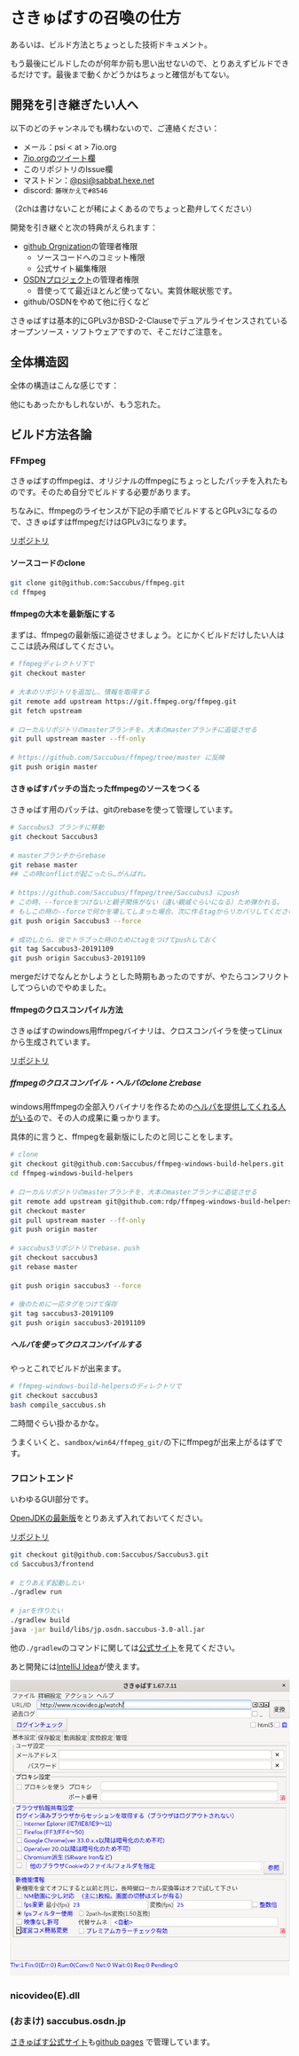 #  さきゅばすの召喚の仕方

あるいは、ビルド方法とちょっとした技術ドキュメント。

もう最後にビルドしたのが何年か前も思い出せないので、とりあえずビルドできるだけです。最後まで動くかどうかはちょっと確信がもてない。

## 開発を引き継ぎたい人へ

以下のどのチャンネルでも構わないので、ご連絡ください：

 - メール：psi < at > 7io.org
 - [7io.orgのツイート欄](https://7io.org/)
 - このリポジトリのIssue欄
 - マストドン：[@psi@sabbat.hexe.net](https://sabbat.hexe.net/psi)
 - discord: `藤咲かえで#8546`

（2chは書けないことが稀によくあるのでちょっと勘弁してください）

開発を引き継ぐと次の特典がえられます：

- [github Orgnization](https://github.com/Saccubus/)の管理者権限
  - ソースコードへのコミット権限
  - 公式サイト編集権限
- [OSDNプロジェクト](https://osdn.net/projects/saccubus/)の管理者権限
  - 昔使ってて最近ほとんど使ってない。実質休眠状態です。
- github/OSDNをやめて他に行くなど

さきゅばすは基本的にGPLv3かBSD-2-Clauseでデュアルライセンスされているオープンソース・ソフトウェアですので、そこだけご注意を。

## 全体構造図

全体の構造はこんな感じです：


他にもあったかもしれないが、もう忘れた。

## ビルド方法各論

### FFmpeg

さきゅばすのffmpegは、オリジナルのffmpegにちょっとしたパッチを入れたものです。そのため自分でビルドする必要があります。

ちなみに、ffmpegのライセンスが下記の手順でビルドするとGPLv3になるので、さきゅばすはffmpegだけはGPLv3になります。

[リポジトリ](https://github.com/Saccubus/ffmpeg)

#### ソースコードのclone

```bash
git clone git@github.com:Saccubus/ffmpeg.git
cd ffmpeg
```

#### ffmpegの大本を最新版にする

まずは、ffmpegの最新版に追従させましょう。とにかくビルドだけしたい人はここは読み飛ばしてください。

```bash
# ffmpegディレクトリ下で
git checkout master

# 大本のリポジトリを追加し、情報を取得する
git remote add upstream https://git.ffmpeg.org/ffmpeg.git
git fetch upstream

# ローカルリポジトリのmasterブランチを、大本のmasterブランチに追従させる
git pull upstream master --ff-only

# https://github.com/Saccubus/ffmpeg/tree/master に反映
git push origin master
```

#### さきゅばすパッチの当たったffmpegのソースをつくる

さきゅばす用のパッチは、gitのrebaseを使って管理しています。

```bash
# Saccubus3 ブランチに移動
git checkout Saccubus3

# masterブランチからrebase
git rebase master
## この時conflictが起こったら…がんばれ。

# https://github.com/Saccubus/ffmpeg/tree/Saccubus3 にpush
# この時、--forceをつけないと親子関係がない（遠い親戚ぐらいになる）ため弾かれる。
# もしこの時の--forceで何かを壊してしまった場合、次に作るtagからリカバリしてください。
git push origin Saccubus3 --force

# 成功したら、後でトラブった時のためにtagをつけてpushしておく
git tag Saccubus3-20191109
git push origin Saccubus3-20191109
```

mergeだけでなんとかしようとした時期もあったのですが、やたらコンフリクトしてつらいのでやめました。

#### ffmpegのクロスコンパイル方法

さきゅばすのwindows用ffmpegバイナリは、クロスコンパイラを使ってLinuxから生成されています。

[リポジトリ](https://github.com/Saccubus/ffmpeg-windows-build-helpers)

##### ffmpegのクロスコンパイル・ヘルパのcloneとrebase

windows用ffmpegの全部入りバイナリを作るための[ヘルパを提供してくれる人がいる](https://github.com/rdp/ffmpeg-windows-build-helpers)ので、その人の成果に乗っかります。

具体的に言うと、ffmpegを最新版にしたのと同じことをします。

```bash
# clone
git checkout git@github.com:Saccubus/ffmpeg-windows-build-helpers.git
cd ffmpeg-windows-build-helpers

# ローカルリポジトリのmasterブランチを、大本のmasterブランチに追従させる
git remote add upstream git@github.com:rdp/ffmpeg-windows-build-helpers.gi
git checkout master
git pull upstream master --ff-only
git push origin master

# saccubus3リポジトリでrebase、push
git checkout saccubus3
git rebase master

git push origin saccubus3 --force

# 後のために一応タグをつけて保存
git tag saccubus3-20191109
git push origin saccubus3-20191109
```

##### ヘルパを使ってクロスコンパイルする

やっとこれでビルドが出来ます。

```bash
# ffmpeg-windows-build-helpersのディレクトリで
git checkout saccubus3
bash compile_saccubus.sh
```

二時間ぐらい掛かるかな。

うまくいくと、`sandbox/win64/ffmpeg_git/`の下にffmpegが出来上がるはずです。

### フロントエンド

いわゆるGUI部分です。

[OpenJDKの最新版](https://www.google.com/search?client=ubuntu&channel=fs&q=openjdk+%E5%85%A5%E3%82%8C%E6%96%B9&ie=utf-8&oe=utf-8)をとりあえず入れておいてください。

[リポジトリ](https://github.com/Saccubus/Saccubus3/tree/master/frontend)

```bash
git checkout git@github.com:Saccubus/Saccubus3.git
cd Saccubus3/frontend

# とりあえず起動したい
./gradlew run

# jarを作りたい
./gradlew build
java -jar build/libs/jp.osdn.saccubus-3.0-all.jar
```

他の`./gradlew`のコマンドに関しては[公式サイト](https://docs.gradle.org/current/userguide/userguide.html)を見てください。

あと開発には[IntelliJ Idea](https://www.jetbrains.com/idea/)が使えます。

![フロントエンド](frontend.jpg)

### nicovideo(E).dll

### (おまけ) saccubus.osdn.jp

[さきゅばす公式サイト](https://saccubus.github.io/)も[github pages](https://github.com/Saccubus/saccubus.github.io)
で管理しています。

